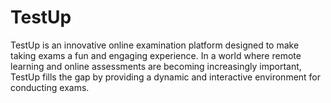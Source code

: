 # TestUp
TestUp is an innovative online examination platform designed to make taking exams a fun and engaging experience. In a world where remote learning and online assessments are becoming increasingly important, TestUp fills the gap by providing a dynamic and interactive environment for conducting exams.
